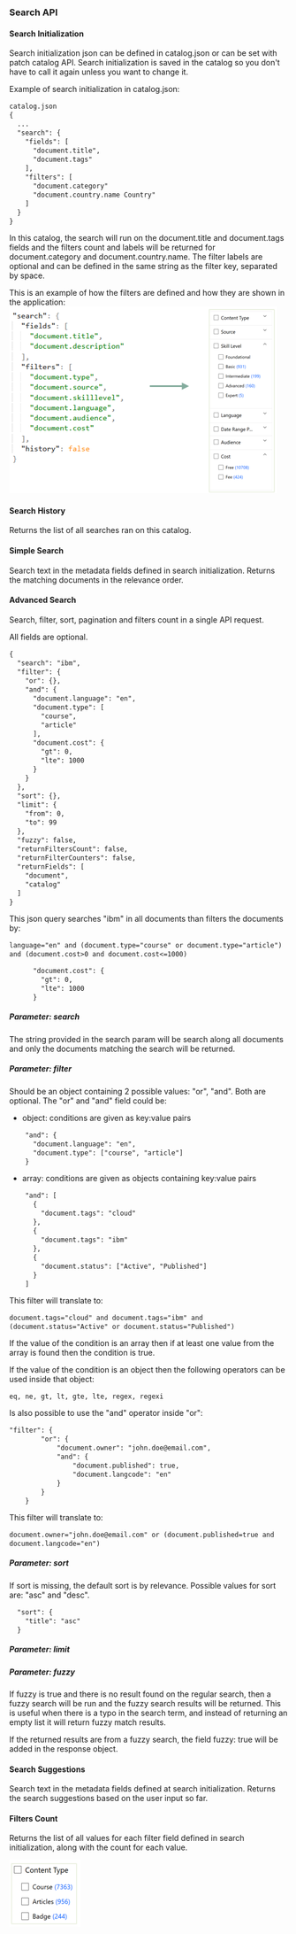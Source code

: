 ### Search API

#### Search Initialization

Search initialization json can be defined in catalog.json or can be set with patch catalog API. Search initialization is saved in the catalog so you don't have to call it again unless you want to change it.

Example of search initialization in catalog.json:

```
catalog.json
{
  ...
  "search": {
    "fields": [
      "document.title",
      "document.tags"
    ],
    "filters": [
      "document.category"
      "document.country.name Country"
    ]
  }
}
```
In this catalog, the search will run on the document.title and document.tags fields and the filters count and labels will be returned for document.category and document.country.name.
The filter labels are optional and can be defined in the same string as the filter key, separated by space.


This is an example of how the filters are defined and how they are shown in the application:
![Search](_attachments/search10.png)


#### Search History

Returns the list of all searches ran on this catalog.


#### Simple Search

Search text in the metadata fields defined in search initialization. Returns the matching documents in the relevance order.


#### Advanced Search

Search, filter, sort, pagination and filters count in a single API request. 

All fields are optional.

```
{
  "search": "ibm",
  "filter": {
    "or": {},
    "and": {
      "document.language": "en",
      "document.type": [
        "course",
        "article"
      ],
      "document.cost": {
        "gt": 0,
        "lte": 1000
      }
    }
  },
  "sort": {},
  "limit": {
    "from": 0,
    "to": 99
  },
  "fuzzy": false,
  "returnFiltersCount": false,
  "returnFilterCounters": false,
  "returnFields": [
    "document",
    "catalog"
  ]
}
```

This json query searches "ibm" in all documents than filters the documents by:
```
language="en" and (document.type="course" or document.type="article") and (document.cost>0 and document.cost<=1000)
```
```
      "document.cost": {
        "gt": 0,
        "lte": 1000
      }
```

##### Parameter: search

The string provided in the search param will be search along all documents and only the documents matching the search will be returned.

##### Parameter: filter

Should be an object containing 2 possible values: "or", "and". Both are optional.
The "or" and "and" field could be:
- object: conditions are given as key:value pairs
```
    "and": {
      "document.language": "en",
      "document.type": ["course", "article"]
    }
```
- array: conditions are given as objects containing key:value pairs
```
    "and": [
      {
        "document.tags": "cloud"
      },
      {
        "document.tags": "ibm"
      },
      {
        "document.status": ["Active", "Published"]
      }
    ]
```
This filter will translate to:
```
document.tags="cloud" and document.tags="ibm" and (document.status="Active" or document.status="Published")
```

If the value of the condition is an array then if at least one value from the array is found then the condition is true.

If the value of the condition is an object then the following operators can be used inside that object:
```
eq, ne, gt, lt, gte, lte, regex, regexi
```

Is also possible to use the "and" operator inside "or":
```
"filter": {
        "or": {
            "document.owner": "john.doe@email.com",
            "and": {
                "document.published": true,
                "document.langcode": "en"
            }
        }
    }
```
This filter will translate to:
```
document.owner="john.doe@email.com" or (document.published=true and document.langcode="en")
```

##### Parameter: sort

If sort is missing, the default sort is by relevance. Possible values for sort are: "asc" and "desc".
```
  "sort": {
    "title": "asc"
  }
```

##### Parameter: limit


##### Parameter: fuzzy

If fuzzy is true and there is no result found on the regular search, then a fuzzy search will be run and the fuzzy search results will be returned.
This is useful when there is a typo in the search term, and instead of returning an empty list it will return fuzzy match results.

If the returned results are from a fuzzy search, the field fuzzy: true will be added in the response object.


#### Search Suggestions

Search text in the metadata fields defined at search initialization. Returns the search suggestions based on the user input so far.


#### Filters Count

Returns the list of all values for each filter field defined in search initialization, along with the count for each value.

![Search](_attachments/search11.png)
